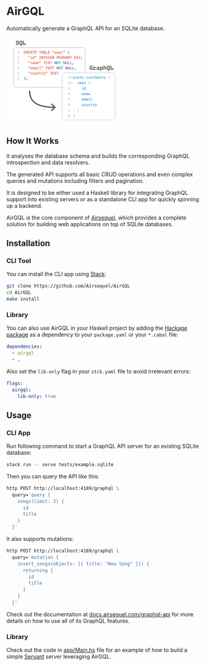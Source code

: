 # AirGQL

Automatically generate a GraphQL API for an SQLite database.

<img
  alt="Diagram of SQL to GraphQL conversion"
  src="./images/sql_to_graphql.png"
  style="width: 60%;"
/>

## How It Works

It analyses the database schema
and builds the corresponding GraphQL introspection and data resolvers.

The generated API supports all basic CRUD operations and
even complex queries and mutations including filters and pagination.

It is designed to be either used a Haskell library
for integrating GraphQL support into existing servers
or as a standalone CLI app for quickly spinning up a backend.

AirGQL is the core component of [Airsequel](https://www.airsequel.com/),
which provides a complete solution for building web applications
on top of SQLite databases.


## Installation

### CLI Tool

You can install the CLI app using
[Stack](https://docs.haskellstack.org/en/stable/):

```sh
git clone https://github.com/Airsequel/AirGQL
cd AirGQL
make install
```


### Library

You can also use AirGQL in your Haskell project
by adding the [Hackage package](https://hackage.haskell.org/package/airgql)
as a dependency to your `package.yaml` or your `*.cabal` file:

```yaml
dependencies:
  - airgql
  - …
```

Also set the `lib-only` flag in your `stck.yaml` file
to avoid irrelevant errors:

```yaml
flags:
  airgql:
    lib-only: true
```


## Usage

### CLI App

Run following command to start a GraphQL API server
for an existing SQLite database:

```sh
stack run -- serve tests/example.sqlite
```

Then you can query the API like this:

```sh
http POST http://localhost:4189/graphql \
  query='query {
    songs(limit: 2) {
      id
      title
    }
  }'
```

It also supports mutations:

```sh
http POST http://localhost:4189/graphql \
  query='mutation {
    insert_songs(objects: [{ title: "New Song" }]) {
      returning {
        id
        title
      }
    }
  }'
```

Check out the documentation at
[docs.airsequel.com/graphql-api](https://docs.airsequel.com/graphql-api)
for more details on how to use all of its GraphQL features.


### Library

Check out the code in [app/Main.hs](./app/Main.hs) file for an example
of how to build a simple [Servant](https://www.servant.dev/) server
leveraging AirGQL.
